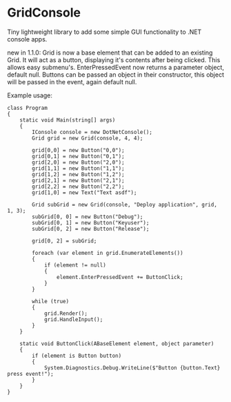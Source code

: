 # GridConsole
Tiny lightweight library to add some simple GUI functionality to .NET console apps.

new in 1.1.0: 
Grid is now a base element that can be added to an existing Grid. It will act as a button, displaying it's contents after being clicked. This allows easy submenu's.
EnterPressedEvent now returns a parameter object, default null. Buttons can be passed an object in their constructor, this object will be passed in the event, again default null.


Example usage:

    class Program
    {
        static void Main(string[] args)
        {
            IConsole console = new DotNetConsole();
            Grid grid = new Grid(console, 4, 4);

            grid[0,0] = new Button("0,0");
            grid[0,1] = new Button("0,1");
            grid[2,0] = new Button("2,0");
            grid[1,1] = new Button("1,1");
            grid[1,2] = new Button("1,2");
            grid[2,1] = new Button("2,1");
            grid[2,2] = new Button("2,2");
            grid[1,0] = new Text("Text asdf");
            
            Grid subGrid = new Grid(console, "Deploy application", grid, 1, 3);
            subGrid[0, 0] = new Button("Debug");
            subGrid[0, 1] = new Button("Keyuser");
            subGrid[0, 2] = new Button("Release");

            grid[0, 2] = subGrid;

            foreach (var element in grid.EnumerateElements())
            {
                if (element != null)
                {
                    element.EnterPressedEvent += ButtonClick;
                }
            }

            while (true)
            {
                grid.Render();
                grid.HandleInput();
            }
        }

        static void ButtonClick(ABaseElement element, object parameter)
        {
            if (element is Button button)
            {
                System.Diagnostics.Debug.WriteLine($"Button {button.Text} press event!");
            }
        }
    }

